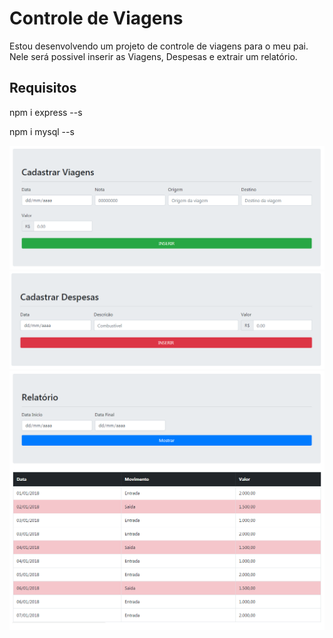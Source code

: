 ﻿# Controle de Viagens
Estou desenvolvendo um projeto de controle de viagens para o meu pai. Nele será possivel inserir as Viagens, Despesas e extrair um relatório. 


## Requisitos

npm i express --s 

npm i mysql --s


<img src="https://github.com/ChristianoPiccinin/Controle-Viagens/blob/master/img-md/viagens.PNG" alt="Viagens" />


<img src="https://github.com/ChristianoPiccinin/Controle-Viagens/blob/master/img-md/despesas.PNG" alt="Despesas" />


<img src="https://github.com/ChristianoPiccinin/Controle-Viagens/blob/master/img-md/relat-1.PNG" alt="Relatório" />
